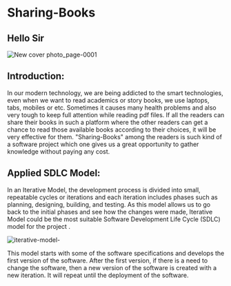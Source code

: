 # Sharing-Books
## Hello Sir
![New cover photo_page-0001](https://github.com/SweetysimA/Sharing-Books/assets/154395785/965bb1a1-9440-4269-a0b1-3a43fb9e5b00)

## Introduction:
In our modern technology, we are being addicted to the smart technologies, even when we want to read academics or story books, we use laptops, tabs, mobiles or etc. Sometimes it causes many health problems and also very tough to keep full attention while reading pdf files. If all the readers can share their books in such a platform where the other readers can get a chance to read those available books according to their choices, it will be very effective for them.
"Sharing-Books" among the readers is such kind of a software project which one gives us a great opportunity to gather knowledge without paying any cost.

## Applied SDLC Model:
 
In an Iterative Model, the development process is divided into small, repeatable cycles or iterations and each iteration includes phases such as planning, designing, building, and testing. As this model allows us to go back to the initial phases and see how the changes were made, Iterative Model could be the most suitable Software Development Life Cycle (SDLC) model for the project .

![iterative-model-](https://github.com/SweetysimA/Sharing-Books/assets/154395785/c5e42806-8017-415b-96b4-e4f5bbd91a75)

This model starts with some of the software specifications and develops the first version of the software. After the first version, if there is a need to change the software, then a new version of the software is created with a new iteration. It will repeat until the deployment of the software.

